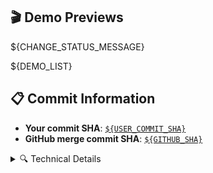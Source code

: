 ## 🎬 Demo Previews

${CHANGE_STATUS_MESSAGE}

${DEMO_LIST}

## 📋 Commit Information

- **Your commit SHA**: [`${USER_COMMIT_SHA}`](https://github.com/${GITHUB_REPOSITORY}/commit/${USER_COMMIT_SHA})
- **GitHub merge commit SHA**: [`${GITHUB_SHA}`](https://github.com/${GITHUB_REPOSITORY}/commit/${GITHUB_SHA})

<details>
<summary>🔍 Technical Details</summary>

The demos were generated from your branch commit [`${USER_COMMIT_SHA}`](https://github.com/${GITHUB_REPOSITORY}/commit/${USER_COMMIT_SHA}) using:

- All demo tapes: [`demos/`](https://github.com/${GITHUB_REPOSITORY}/tree/${USER_COMMIT_SHA}/demos)
- Docker image: Built from [`demos/Dockerfile`](https://github.com/${GITHUB_REPOSITORY}/blob/${USER_COMMIT_SHA}/demos/Dockerfile)

</details>
